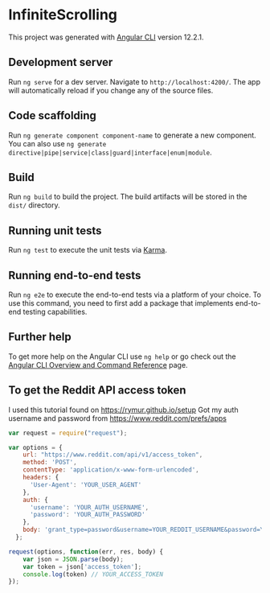 # InfiniteScrolling

This project was generated with [Angular CLI](https://github.com/angular/angular-cli) version 12.2.1.

## Development server

Run `ng serve` for a dev server. Navigate to `http://localhost:4200/`. The app will automatically reload if you change any of the source files.

## Code scaffolding

Run `ng generate component component-name` to generate a new component. You can also use `ng generate directive|pipe|service|class|guard|interface|enum|module`.

## Build

Run `ng build` to build the project. The build artifacts will be stored in the `dist/` directory.

## Running unit tests

Run `ng test` to execute the unit tests via [Karma](https://karma-runner.github.io).

## Running end-to-end tests

Run `ng e2e` to execute the end-to-end tests via a platform of your choice. To use this command, you need to first add a package that implements end-to-end testing capabilities.

## Further help

To get more help on the Angular CLI use `ng help` or go check out the [Angular CLI Overview and Command Reference](https://angular.io/cli) page.

## To get the Reddit API access token
I used this tutorial found on https://rymur.github.io/setup
Got my auth username and password from https://www.reddit.com/prefs/apps
```js
var request = require("request");

var options = {
    url: "https://www.reddit.com/api/v1/access_token",
    method: 'POST',
    contentType: 'application/x-www-form-urlencoded',
    headers: {
      'User-Agent': 'YOUR_USER_AGENT'
    },
    auth: {
      'username': 'YOUR_AUTH_USERNAME',
      'password': 'YOUR_AUTH_PASSWORD'
    },
    body: 'grant_type=password&username=YOUR_REDDIT_USERNAME&password=YOUR_REDDIT_PASSWORD',
  };

request(options, function(err, res, body) {
    var json = JSON.parse(body);
    var token = json['access_token'];
    console.log(token) // YOUR_ACCESS_TOKEN
});
```
